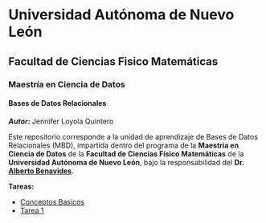 # Universidad Autónoma de Nuevo León

## Facultad de Ciencias Fisico Matemáticas

### Maestría en Ciencia de Datos

#### Bases de Datos Relacionales
_**Autor:**_ Jennifer Loyola Quintero

Este repositorio corresponde a la unidad de aprendizaje de Bases de Datos Relacionales (MBD), impartida dentro del programa de la **Maestría en Ciencia de Datos** de la **Facultad de Ciencias Físico Matemáticas** de la **Universidad Autónoma de Nuevo León**, bajo la responsabilidad del **Dr. [Alberto Benavides](https://github.com/albertobenavides)**.

**Tareas:**

- [Conceptos Basicos](Conceptos_Basicos.md)
- [Tarea 1](Tarea1_Investigacion.md)
